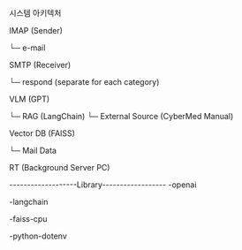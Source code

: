시스템 아키텍처

IMAP (Sender)

   └─ e-mail

SMTP (Receiver)

   └─ respond (separate for each category)

VLM (GPT)

   └─ RAG (LangChain)
          └─ External Source (CyberMed Manual)

Vector DB (FAISS)

   └─ Mail Data

RT (Background Server PC)


-------------------Library------------------
-openai

-langchain

-faiss-cpu

-python-dotenv
